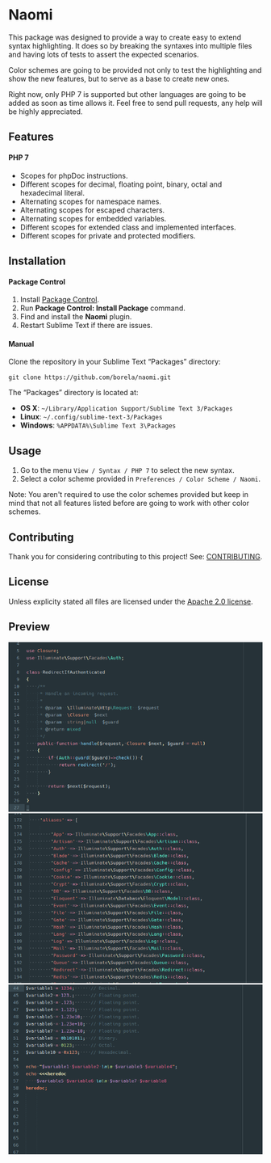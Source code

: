 # Naomi

This package was designed to provide a way to create easy to extend syntax
highlighting. It does so by breaking the syntaxes into multiple files and having
lots of tests to assert the expected scenarios.

Color schemes are going to be provided not only to test the highlighting and
show the new features, but to serve as a base to create new ones.

Right now, only PHP 7 is supported but other languages are going to be added as
soon as time allows it. Feel free to send pull requests, any help will be highly
appreciated.

## Features

#### PHP 7

* Scopes for phpDoc instructions.
* Different scopes for decimal, floating point, binary, octal and hexadecimal
literal.
* Alternating scopes for namespace names.
* Alternating scopes for escaped characters.
* Alternating scopes for embedded variables.
* Different scopes for extended class and implemented interfaces.
* Different scopes for private and protected modifiers.

## Installation

#### Package Control

1. Install [Package Control](https://packagecontrol.io/installation).
2. Run **Package Control: Install Package** command.
3. Find and install the **Naomi** plugin.
4. Restart Sublime Text if there are issues.

#### Manual

Clone the repository in your Sublime Text “Packages” directory:

    git clone https://github.com/borela/naomi.git

The “Packages” directory is located at:

* **OS X**: `~/Library/Application Support/Sublime Text 3/Packages`
* **Linux**: `~/.config/sublime-text-3/Packages`
* **Windows**: `%APPDATA%\Sublime Text 3\Packages`

## Usage

1. Go to the menu `View / Syntax / PHP 7` to select the new syntax.
2. Select a color scheme provided in `Preferences / Color Scheme / Naomi`.

Note: You aren't required to use the color schemes provided but keep in mind
that not all features listed before are going to work with other color schemes.

## Contributing

Thank you for considering contributing to this project! See: [CONTRIBUTING](CONTRIBUTING.md).

## License

Unless explicity stated all files are licensed under the [Apache 2.0 license](LICENSE.md).

## Preview

![Candyman PHP 7 preview 1](./preview/candyman.php7.1.png)
![Candyman PHP 7 preview 2](./preview/candyman.php7.2.png)
![Candyman PHP 7 preview 3](./preview/candyman.php7.3.png)
